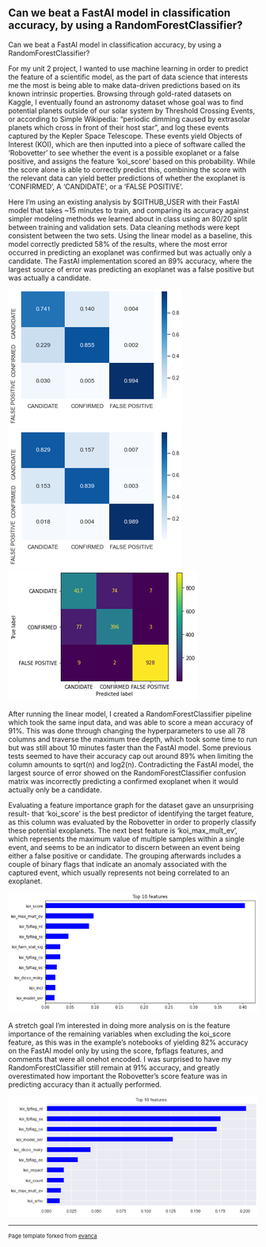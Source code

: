 ## Can we beat a FastAI model in classification accuracy, by using a RandomForestClassifier?

Can we beat a FastAI model in classification accuracy, by using a RandomForestClassifier?

For my unit 2 project, I wanted to use machine learning in order to predict the feature of a scientific model, as the part of data science that interests me the most is being able to make data-driven predictions based on its known intrinsic properties. Browsing through gold-rated datasets on Kaggle, I eventually found an astronomy dataset whose goal was to find potential planets outside of our solar system by Threshold Crossing Events, or according to Simple Wikipedia: “periodic dimming caused by extrasolar planets which cross in front of their host star”, and log these events captured by the Kepler Space Telescope. These events yield Objects of Interest (KOI), which are then inputted into a piece of software called the ‘Robovetter’ to see whether the event is a possible exoplanet or a false positive, and assigns the feature ‘koi_score’ based on this probability. While the score alone is able to correctly predict this, combining the score with the relevant data can yield better predictions of whether the exoplanet is ‘CONFIRMED’, A ‘CANDIDATE’, or a ‘FALSE POSITIVE’. 

Here I’m using an existing analysis by $GITHUB_USER with their FastAI model that takes ~15 minutes to train, and comparing its accuracy against simpler modeling methods we learned about in class using an 80/20 split between training and validation sets. Data cleaning methods were kept consistent between the two sets. Using the linear model as a baseline, this model correctly predicted 58% of the results, where the most error occurred in predicting an exoplanet was confirmed but was actually only a candidate. The FastAI implementation scored an 89% accuracy, where the largest source of error was predicting an exoplanet was a false positive but was actually a candidate.

<img src="images/1_fastai.png?raw=true"/>

<img src="images/2_rfc.png?raw=true"/>

<img src="images/3_linear.png?raw=true"/>

After running the linear model, I created a RandomForestClassifier pipeline which took the same input data, and was able to score a mean accuracy of 91%. This was done through changing the hyperparameters to use all 78 columns and traverse the maximum tree depth, which took some time to run but was still about 10 minutes faster than the FastAI model. Some previous tests seemed to have their accuracy cap out around 89% when limiting the column amounts to sqrt(n) and log2(n). Contradicting the FastAI model, the largest source of error showed on the RandomForestClassifier confusion matrix was incorrectly predicting a confirmed exoplanet when it would actually only be a candidate. 

Evaluating a feature importance graph for the dataset gave an unsurprising result- that ‘koi_score’ is the best predictor of identifying the target feature, as this column was evaluated by the Robovetter in order to properly classify these potential exoplanets. The next best feature is ‘koi_max_mult_ev’, which represents the maximum value of multiple samples within a single event, and seems to be an indicator to discern between an event being either a false positive or candidate. The grouping afterwards includes a couple of binary flags that indicate an anomaly associated with the captured event, which usually represents not being correlated to an exoplanet. 

<img src="images/4_featimp_score.png?raw=true"/>

A stretch goal I’m interested in doing more analysis on is the feature importance of the remaining variables when excluding the koi_score feature, as this was in the example’s notebooks of yielding 82% accuracy on the FastAI model only by using the score, fpflags features, and comments that were all onehot encoded. I was surprised to have my RandomForestClassifier still remain at 91% accuracy, and greatly overestimated how important the Robovetter’s score feature was in predicting accuracy than it actually performed.

<img src="images/5_featimp_flag.png?raw=true"/>

---
<p style="font-size:11px">Page template forked from <a href="https://github.com/evanca/quick-portfolio">evanca</a></p>
<!-- Remove above link if you don't want to attibute -->
